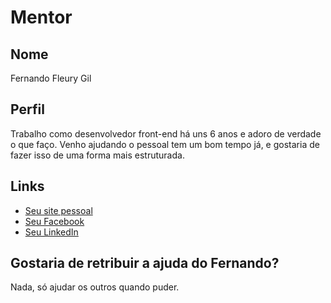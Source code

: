 
# Mentor

## Nome

Fernando Fleury Gil

## Perfil

Trabalho como desenvolvedor front-end há uns 6 anos e adoro de verdade o que faço. Venho ajudando o pessoal tem um bom tempo já, e gostaria de fazer isso de uma forma mais estruturada.

## Links

* [Seu site pessoal](https://fleury.io)
* [Seu Facebook](https://facebook.com/fernandusso)
* [Seu LinkedIn](https://www.linkedin.com/in/fernandofleurygil/)

## Gostaria de retribuir a ajuda do Fernando?

Nada, só ajudar os outros quando puder.
